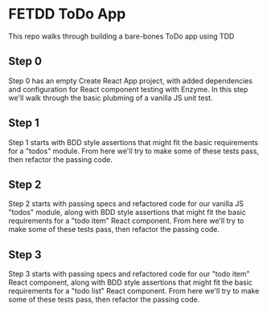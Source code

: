 # FETDD ToDo App

This repo walks through building a bare-bones ToDo app using TDD

## Step 0

Step 0 has an empty Create React App project, with added dependencies and configuration for React component testing with Enzyme.
In this step we'll walk through the basic plubming of a vanilla JS unit test.

## Step 1
Step 1 starts with BDD style assertions that might fit the basic requirements for a "todos" module. From here we'll try to make some of these tests pass, then refactor the passing code.

## Step 2
Step 2 starts with passing specs and refactored code for our vanilla JS "todos" module, along with BDD style assertions that might fit the basic requirements for a "todo item" React component.
From here we'll try to make some of these tests pass, then refactor the passing code.

## Step 3
Step 3 starts with passing specs and refactored code for our "todo item" React component, along with BDD style assertions that might fit the basic requirements for a "todo list" React component.
From here we'll try to make some of these tests pass, then refactor the passing code.
